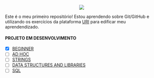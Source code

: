 <p align="center">
  <a href="https://www.urionlinejudge.com.br/judge/en"><img src="https://user-images.githubusercontent.com/85756926/124844625-30e8f400-df6b-11eb-946d-e0ec676f9d3d.png"/></a>
</p>

Este é o meu primeiro repositório! Estou aprendendo sobre Git/GitHub e utilizando os exercícios da plataforma [URI](<urionlinejudge.com.br/judge/en>) para edificar meu aprendendizado. 

#### PROJETO EM DESENVOLVIMENTO

- [x] [BEGINNER](https://www.urionlinejudge.com.br/judge/en/problems/index/1?page=5)
- [ ] [AD HOC](https://www.urionlinejudge.com.br/judge/en/problems/index/2)
- [ ] [STRINGS](https://www.urionlinejudge.com.br/judge/en/problems/index/3)
- [ ] [DATA STRUCTURES AND LIBRARIES](https://www.urionlinejudge.com.br/judge/en/problems/index/4)
- [ ] [SQL](https://www.urionlinejudge.com.br/judge/en/problems/index/9)
